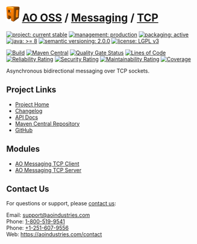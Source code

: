 # [<img src="ao-logo.png" alt="AO Logo" width="35" height="40">](https://github.com/ao-apps) [AO OSS](https://github.com/ao-apps/ao-oss) / [Messaging](https://github.com/ao-apps/ao-messaging) / [TCP](https://github.com/ao-apps/ao-messaging-tcp)

[![project: current stable](https://oss.aoapps.com/ao-badges/project-current-stable.svg)](https://aoindustries.com/life-cycle#project-current-stable)
[![management: production](https://oss.aoapps.com/ao-badges/management-production.svg)](https://aoindustries.com/life-cycle#management-production)
[![packaging: active](https://oss.aoapps.com/ao-badges/packaging-active.svg)](https://aoindustries.com/life-cycle#packaging-active)  
[![java: &gt;= 8](https://oss.aoapps.com/ao-badges/java-8.svg)](https://docs.oracle.com/javase/8/)
[![semantic versioning: 2.0.0](https://oss.aoapps.com/ao-badges/semver-2.0.0.svg)](http://semver.org/spec/v2.0.0.html)
[![license: LGPL v3](https://oss.aoapps.com/ao-badges/license-lgpl-3.0.svg)](https://www.gnu.org/licenses/lgpl-3.0)

[![Build](https://github.com/ao-apps/ao-messaging-tcp/workflows/Build/badge.svg?branch=master)](https://github.com/ao-apps/ao-messaging-tcp/actions?query=workflow%3ABuild)
[![Maven Central](https://maven-badges.herokuapp.com/maven-central/com.aoapps/ao-messaging-tcp/badge.svg)](https://maven-badges.herokuapp.com/maven-central/com.aoapps/ao-messaging-tcp)
[![Quality Gate Status](https://sonarcloud.io/api/project_badges/measure?branch=master&project=com.aoapps%3Aao-messaging-tcp&metric=alert_status)](https://sonarcloud.io/dashboard?branch=master&id=com.aoapps%3Aao-messaging-tcp)
[![Lines of Code](https://sonarcloud.io/api/project_badges/measure?branch=master&project=com.aoapps%3Aao-messaging-tcp&metric=ncloc)](https://sonarcloud.io/component_measures?branch=master&id=com.aoapps%3Aao-messaging-tcp&metric=ncloc)  
[![Reliability Rating](https://sonarcloud.io/api/project_badges/measure?branch=master&project=com.aoapps%3Aao-messaging-tcp&metric=reliability_rating)](https://sonarcloud.io/component_measures?branch=master&id=com.aoapps%3Aao-messaging-tcp&metric=Reliability)
[![Security Rating](https://sonarcloud.io/api/project_badges/measure?branch=master&project=com.aoapps%3Aao-messaging-tcp&metric=security_rating)](https://sonarcloud.io/component_measures?branch=master&id=com.aoapps%3Aao-messaging-tcp&metric=Security)
[![Maintainability Rating](https://sonarcloud.io/api/project_badges/measure?branch=master&project=com.aoapps%3Aao-messaging-tcp&metric=sqale_rating)](https://sonarcloud.io/component_measures?branch=master&id=com.aoapps%3Aao-messaging-tcp&metric=Maintainability)
[![Coverage](https://sonarcloud.io/api/project_badges/measure?branch=master&project=com.aoapps%3Aao-messaging-tcp&metric=coverage)](https://sonarcloud.io/component_measures?branch=master&id=com.aoapps%3Aao-messaging-tcp&metric=Coverage)

Asynchronous bidirectional messaging over TCP sockets.

## Project Links
* [Project Home](https://oss.aoapps.com/messaging/tcp/)
* [Changelog](https://oss.aoapps.com/messaging/tcp/changelog)
* [API Docs](https://oss.aoapps.com/messaging/tcp/apidocs/)
* [Maven Central Repository](https://search.maven.org/artifact/com.aoapps/ao-messaging-tcp)
* [GitHub](https://github.com/ao-apps/ao-messaging-tcp)

## Modules
* [AO Messaging TCP Client](https://github.com/ao-apps/ao-messaging-tcp-client)
* [AO Messaging TCP Server](https://github.com/ao-apps/ao-messaging-tcp-server)

## Contact Us
For questions or support, please [contact us](https://aoindustries.com/contact):

Email: [support@aoindustries.com](mailto:support@aoindustries.com)  
Phone: [1-800-519-9541](tel:1-800-519-9541)  
Phone: [+1-251-607-9556](tel:+1-251-607-9556)  
Web: https://aoindustries.com/contact

